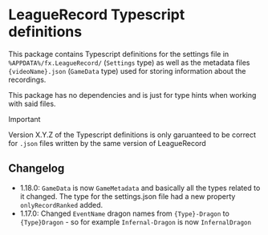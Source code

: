 # LeagueRecord Typescript definitions

This package contains Typescript definitions for the settings file in `%APPDATA%/fx.LeagueRecord/` (`Settings` type) as well as the metadata files `{videoName}.json` (`GameData` type) used for storing information about the recordings.

This package has no dependencies and is just for type hints when working with said files.

> [!IMPORTANT]  
> Version X.Y.Z of the Typescript definitions is only garuanteed to be correct for `.json` files written by the same version of LeagueRecord

## Changelog

- 1.18.0: `GameData` is now `GameMetadata` and basically all the types related to it changed. The type for the settings.json file had a new property `onlyRecordRanked` added.
- 1.17.0: Changed `EventName` dragon names from `{Type}-Dragon` to `{Type}Dragon` - so for example `Infernal-Dragon` is now `InfernalDragon`
